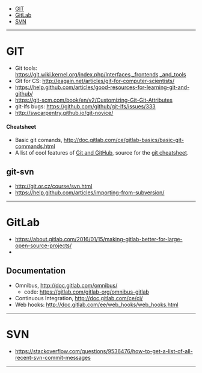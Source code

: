 + [GIT](#git)
+ [GitLab](#gitlab)
+ [SVN](#svn)

----

# GIT
+ Git tools: https://git.wiki.kernel.org/index.php/Interfaces,_frontends,_and_tools
+ Git for CS: http://eagain.net/articles/git-for-computer-scientists/
+ https://help.github.com/articles/good-resources-for-learning-git-and-github/
+ https://git-scm.com/book/en/v2/Customizing-Git-Git-Attributes
+ git-lfs bugs: https://github.com/github/git-lfs/issues/333
+ http://swcarpentry.github.io/git-novice/

#### Cheatsheet
+ Basic git comands, http://doc.gitlab.com/ce/gitlab-basics/basic-git-commands.html
+ A list of cool features of [Git and GitHub](http://git.io/sheet), source for the [git cheatsheet](https://github.com/tiimgreen/github-cheat-sheet).

## git-svn
+ http://git.or.cz/course/svn.html
+ https://help.github.com/articles/importing-from-subversion/

----

# GitLab
+ https://about.gitlab.com/2016/01/15/making-gitlab-better-for-large-open-source-projects/
+ 

## Documentation
+ Omnibus, http://doc.gitlab.com/omnibus/
   + code: https://gitlab.com/gitlab-org/omnibus-gitlab
+ Continuous Integration, http://doc.gitlab.com/ce/ci/
+ Web hooks: http://doc.gitlab.com/ee/web_hooks/web_hooks.html

----

# SVN
+ https://stackoverflow.com/questions/9536476/how-to-get-a-list-of-all-recent-svn-commit-messages

----

